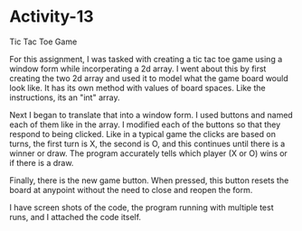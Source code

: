 # Activity-13
Tic Tac Toe Game


For this assignment, I was tasked with creating a tic tac toe game using a window form while incorperating a 2d array. I went about this by first creating the two 2d array and used it to model what the game board would look like. It has its own method with values of board spaces. Like the instructions, its an "int" array.

Next I began to translate that into a window form. I used buttons and named each of them like in the array. I modified each of the buttons so that they respond to being clicked. Like in a typical game the clicks are based on turns, the first turn is X, the second is O, and this continues until there is a winner or draw. The program accurately tells which player (X or O) wins or if there is a draw.

Finally, there is the new game button. When pressed, this button resets the board at anypoint without the need to close and reopen the form.

I have screen shots of the code, the program running with multiple test runs, and I attached the code itself.
